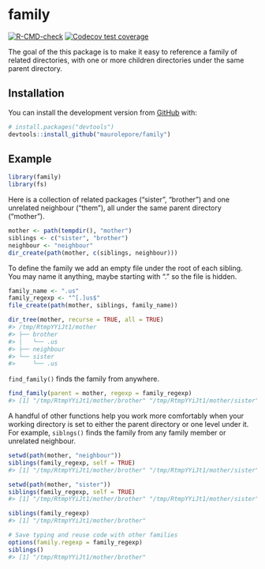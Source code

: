
<!-- README.md is generated from README.Rmd. Please edit that file -->

# family

<!-- badges: start -->

[![R-CMD-check](https://github.com/maurolepore/family/workflows/R-CMD-check/badge.svg)](https://github.com/maurolepore/family/actions)
[![Codecov test
coverage](https://codecov.io/gh/maurolepore/family/branch/master/graph/badge.svg)](https://codecov.io/gh/maurolepore/family?branch=master)
<!-- badges: end -->

The goal of the this package is to make it easy to reference a family of
related directories, with one or more children directories under the
same parent directory.

## Installation

You can install the development version from
[GitHub](https://github.com/) with:

``` r
# install.packages("devtools")
devtools::install_github("maurolepore/family")
```

## Example

``` r
library(family)
library(fs)
```

Here is a collection of related packages (“sister”, “brother”) and one
unrelated neighbour (“them”), all under the same parent directory
(“mother”).

``` r
mother <- path(tempdir(), "mother")
siblings <- c("sister", "brother")
neighbour <- "neighbour"
dir_create(path(mother, c(siblings, neighbour)))
```

To define the family we add an empty file under the root of each
sibling. You may name it anything, maybe starting with “.” so the file
is hidden.

``` r
family_name <- ".us"
family_regexp <- "^[.]us$"
file_create(path(mother, siblings, family_name))

dir_tree(mother, recurse = TRUE, all = TRUE)
#> /tmp/RtmpYYiJt1/mother
#> ├── brother
#> │   └── .us
#> ├── neighbour
#> └── sister
#>     └── .us
```

`find_family()` finds the family from anywhere.

``` r
find_family(parent = mother, regexp = family_regexp)
#> [1] "/tmp/RtmpYYiJt1/mother/brother" "/tmp/RtmpYYiJt1/mother/sister"
```

A handful of other functions help you work more comfortably when your
working directory is set to either the parent directory or one level
under it. For example, `siblngs()` finds the family from any family
member or unrelated neighbour.

``` r
setwd(path(mother, "neighbour"))
siblings(family_regexp, self = TRUE)
#> [1] "/tmp/RtmpYYiJt1/mother/brother" "/tmp/RtmpYYiJt1/mother/sister"

setwd(path(mother, "sister"))
siblings(family_regexp, self = TRUE)
#> [1] "/tmp/RtmpYYiJt1/mother/brother" "/tmp/RtmpYYiJt1/mother/sister"

siblings(family_regexp)
#> [1] "/tmp/RtmpYYiJt1/mother/brother"

# Save typing and reuse code with other families
options(family.regexp = family_regexp)
siblings()
#> [1] "/tmp/RtmpYYiJt1/mother/brother"
```
